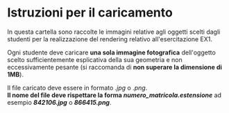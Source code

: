 # Istruzioni per il caricamento

In questa cartella sono raccolte le immagini relative agli oggetti scelti dagli studenti
per la realizzazione del rendering relativo all'esercitazione EX1.

Ogni studente deve caricare **una sola immagine fotografica** dell'oggetto scelto
sufficientemente esplicativa della sua geometria e non eccessivamente pesante
(si raccomanda di **non superare la dimensione di 1MB**).

Il file caricato deve essere in formato *.jpg* o *.png*.  
**Il nome del file deve rispettare la forma *numero_matricola.estensione*** ad esempio ***842106.jpg*** o ***866415.png***.
